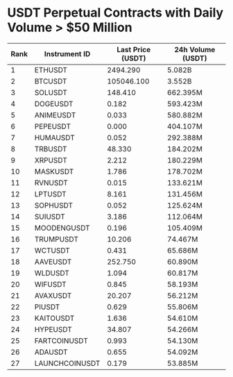 # USDT Perpetual Contracts with Daily Volume > $50 Million

| Rank | Instrument ID | Last Price (USDT) | 24h Volume (USDT) |
|------|---------------|-------------------|-------------------|
| 1 | ETHUSDT | 2494.290 | 5.082B |
| 2 | BTCUSDT | 105046.100 | 3.552B |
| 3 | SOLUSDT | 148.410 | 662.395M |
| 4 | DOGEUSDT | 0.182 | 593.423M |
| 5 | ANIMEUSDT | 0.033 | 580.882M |
| 6 | PEPEUSDT | 0.000 | 404.107M |
| 7 | HUMAUSDT | 0.052 | 292.388M |
| 8 | TRBUSDT | 48.330 | 184.202M |
| 9 | XRPUSDT | 2.212 | 180.229M |
| 10 | MASKUSDT | 1.786 | 178.702M |
| 11 | RVNUSDT | 0.015 | 133.621M |
| 12 | LPTUSDT | 8.161 | 131.456M |
| 13 | SOPHUSDT | 0.052 | 125.624M |
| 14 | SUIUSDT | 3.186 | 112.064M |
| 15 | MOODENGUSDT | 0.196 | 105.409M |
| 16 | TRUMPUSDT | 10.206 | 74.467M |
| 17 | WCTUSDT | 0.431 | 65.686M |
| 18 | AAVEUSDT | 252.750 | 60.890M |
| 19 | WLDUSDT | 1.094 | 60.817M |
| 20 | WIFUSDT | 0.845 | 58.193M |
| 21 | AVAXUSDT | 20.207 | 56.212M |
| 22 | PIUSDT | 0.629 | 55.806M |
| 23 | KAITOUSDT | 1.636 | 54.610M |
| 24 | HYPEUSDT | 34.807 | 54.266M |
| 25 | FARTCOINUSDT | 0.993 | 54.130M |
| 26 | ADAUSDT | 0.655 | 54.092M |
| 27 | LAUNCHCOINUSDT | 0.179 | 53.885M |
